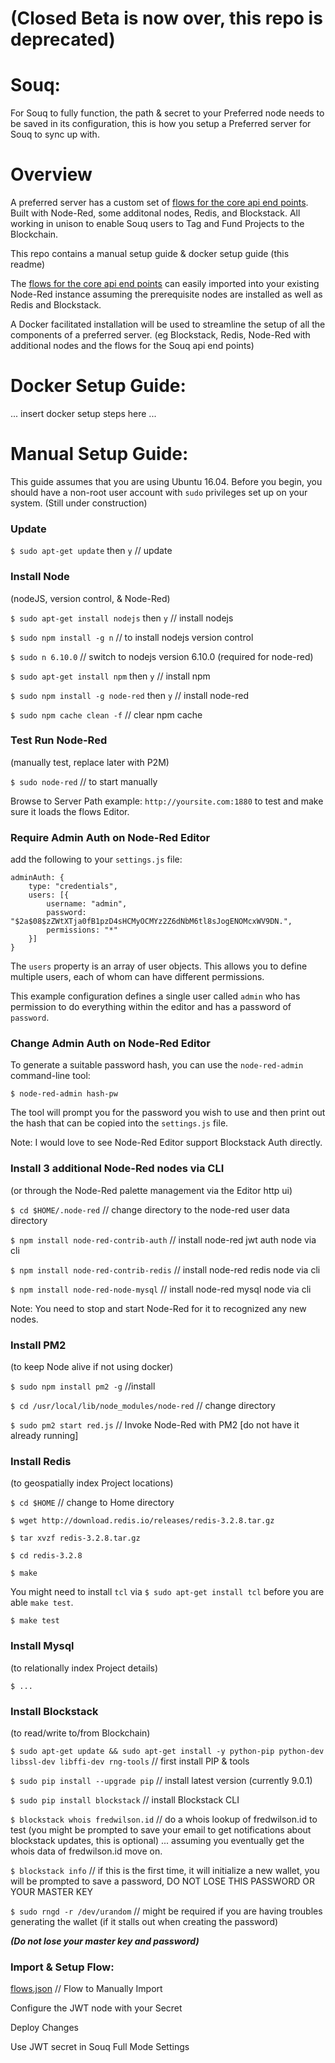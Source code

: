 # (Closed Beta is now over, this repo is deprecated)

# Souq:

For Souq to fully function, the path & secret to your Preferred node needs to be saved in its configuration, this is how you setup a Preferred server for Souq to sync up with.

# Overview

A preferred server has a custom set of [flows for the core api end points](https://github.com/cryptocracy/flows/blob/master/node-red/flows.json). Built with Node-Red, some additonal nodes, Redis, and Blockstack. All working in unison to enable Souq users to Tag and Fund Projects to the Blockchain.

This repo contains a manual setup guide & docker setup guide (this readme)

The [flows for the core api end points](https://github.com/cryptocracy/flows/blob/master/node-red/flows.json) can easily imported into your existing Node-Red instance assuming the prerequisite nodes are installed as well as Redis and Blockstack.

A Docker facilitated installation will be used to streamline the setup of all the components of a preferred server. (eg Blockstack, Redis, Node-Red with additional nodes and the flows for the Souq api end points) 

# Docker Setup Guide:

... insert docker setup steps here ...



# Manual Setup Guide:

This guide assumes that you are using Ubuntu 16.04. Before you begin, you should have a non-root user account with `sudo` privileges set up on your system. (Still under construction)

### Update 

`$ sudo apt-get update` then `y`  // update 


### Install Node
(nodeJS, version control, & Node-Red)

`$ sudo apt-get install nodejs` then `y`  // install nodejs

`$ sudo npm install -g n` // to install nodejs version control

`$ sudo n 6.10.0` // switch to nodejs version 6.10.0 (required for node-red)

`$ sudo apt-get install npm` then `y`  // install npm

`$ sudo npm install -g node-red` then `y`  // install node-red

`$ sudo npm cache clean -f` // clear npm cache


### Test Run Node-Red
(manually test, replace later with P2M)

`$ sudo node-red`  // to start manually

Browse to Server Path example: `http://yoursite.com:1880` to test and make sure it loads the flows Editor.


### Require Admin Auth on Node-Red Editor 

add the following to your `settings.js` file:

```
adminAuth: {
    type: "credentials",
    users: [{
        username: "admin",
        password: "$2a$08$zZWtXTja0fB1pzD4sHCMyOCMYz2Z6dNbM6tl8sJogENOMcxWV9DN.",
        permissions: "*"
    }]
}
```
The `users` property is an array of user objects. This allows you to define multiple users, each of whom can have different permissions.

This example configuration defines a single user called `admin` who has permission to do everything within the editor and has a password of `password`.

### Change Admin Auth on Node-Red Editor

To generate a suitable password hash, you can use the `node-red-admin` command-line tool:

`$ node-red-admin hash-pw`

The tool will prompt you for the password you wish to use and then print out the hash that can be copied into the `settings.js` file.

Note: I would love to see Node-Red Editor support Blockstack Auth directly.

### Install 3 additional Node-Red nodes via CLI 
(or through the Node-Red palette management via the Editor http ui)

`$ cd $HOME/.node-red`  // change directory to the node-red user data directory

`$ npm install node-red-contrib-auth`   // install node-red jwt auth node via cli

`$ npm install node-red-contrib-redis`  // install node-red redis node via cli

`$ npm install node-red-node-mysql`  // install node-red mysql node via cli

Note: You need to stop and start Node-Red for it to recognized any new nodes.


### Install PM2 
(to keep Node alive if not using docker)

`$ sudo npm install pm2 -g`  //install 

`$ cd /usr/local/lib/node_modules/node-red`  // change directory

`$ sudo pm2 start red.js`  // Invoke Node-Red with PM2 [do not have it already running]


### Install Redis 

(to geospatially index Project locations)

`$ cd $HOME` // change to Home directory

`$ wget http://download.redis.io/releases/redis-3.2.8.tar.gz`

`$ tar xvzf redis-3.2.8.tar.gz`

`$ cd redis-3.2.8`

`$ make`

You might need to install `tcl` via `$ sudo apt-get install tcl` before you are able `make test`.

`$ make test`

### Install Mysql
(to relationally index Project details)

`$ ...`


### Install Blockstack
(to read/write to/from Blockchain)

`$ sudo apt-get update && sudo apt-get install -y python-pip python-dev libssl-dev libffi-dev rng-tools` // first install PIP & tools

`$ sudo pip install --upgrade pip`  // install latest version (currently 9.0.1)

`$ sudo pip install blockstack` // install Blockstack CLI

`$ blockstack whois fredwilson.id` // do a whois lookup of fredwilson.id to test (you might be prompted to save your email to get notifications about blockstack updates, this is optional) ... assuming you eventually get the whois data of fredwilson.id move on.

`$ blockstack info`  // if this is the first time, it will initialize a new wallet, you will be prompted to save a password, DO NOT LOSE THIS PASSWORD OR YOUR MASTER KEY

`$ sudo rngd -r /dev/urandom` // might be required if you are having troubles generating the wallet (if it stalls out when creating the password)

***(Do not lose your master key and password)***

### Import & Setup Flow:

[flows.json](https://github.com/cryptocracy/flows/blob/master/node-red/flows.json) // Flow to Manually Import

Configure the JWT node with your Secret

Deploy Changes

Use JWT secret in Souq Full Mode Settings
